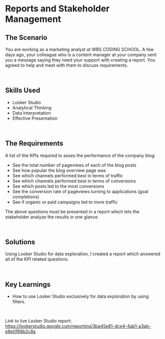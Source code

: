 # Reports and Stakeholder Management

## The Scenario

You are working as a marketing analyst at WBS CODING SCHOOL.
A few days ago, your colleague who is a content manager at your company sent you a message saying they need your support with creating a report.
You agreed to help and meet with them to discuss requirements.

$~~~~~~~~~~$

## Skills Used

- Looker Studio
- Analytical Thinking
- Data Interpretation
- Effective Presentation

$~~~~~~~~~~$

## The Requirements

A list of the KPIs required to asses the performance of the company blog:
- See the total number of pageviews of each of the blog posts
- See how popular the blog overview page was
- See which channels performed best in terms of traffic
- See which channels performed best in terms of conversions
- See which posts led to the most conversions
- See the conversion rate of pageviews turning to applications (goal completions)
- See if organic or paid campaigns led to more traffic

The above questions must be presented in a report which lets the stakeholder analyze the results in one glance.

$~~~~~~~~~~$

## Solutions

Using Looker Studio for data exploration, I created a report which answered all of the KPI related questions.

$~~~~~~~~~~$

## Key Learnings

- How to use Looker Studio exclusively for data exploration by using filters.

$~~~~~~~~~~$

Link to live Looker Studio report: https://lookerstudio.google.com/reporting/3ba45e81-dce4-4ab1-a3ab-e8e0f88b2c8a
